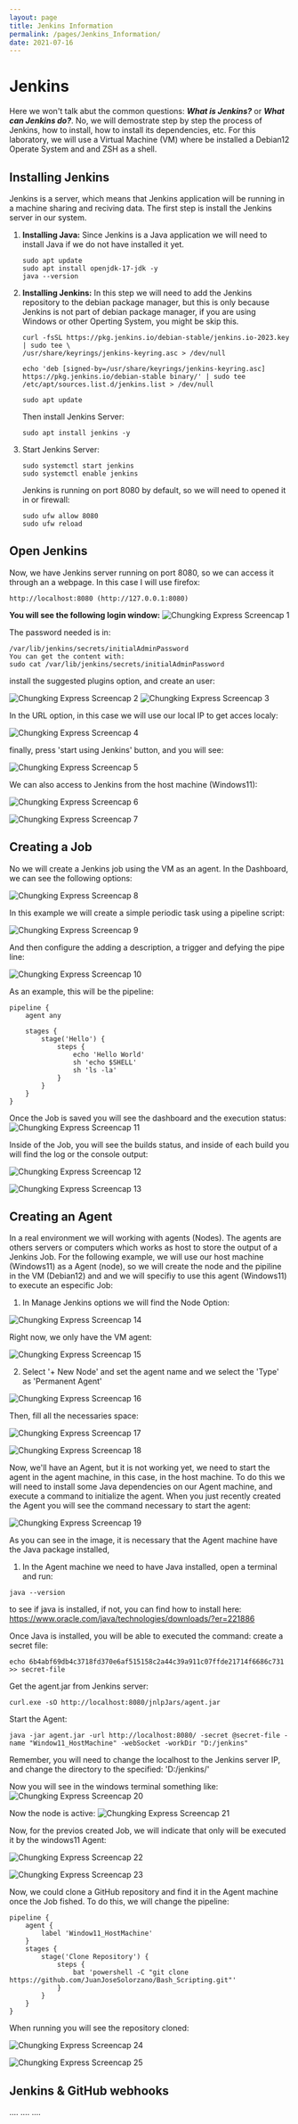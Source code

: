 ```yaml
---
layout: page
title: Jenkins Information
permalink: /pages/Jenkins_Information/
date: 2021-07-16
---
```


# Jenkins
Here we won't talk abut the common questions: **_What is Jenkins?_** or **_What can Jenkins do?_**. No, we will demostrate step by step the process of Jenkins, how to install, how to install its dependencies, etc. For this laboratory, we will use a Virtual Machine (VM) where be installed a Debian12 Operate System and and ZSH as a shell. 

## Installing Jenkins
Jenkins is a server, which means that Jenkins application will be running in a machine sharing and reciving data. The first step is install the Jenkins server in our system.

1. **Installing Java:** Since Jenkins is a Java application we will need to install Java if we do not have installed it yet.

    ```
    sudo apt update
    sudo apt install openjdk-17-jdk -y
    java --version 
    ```
2. **Installing Jenkins:** In this step we will need to add the Jenkins repository to the debian package manager, but this is only because Jenkins is not part of debian package manager, if you are using Windows or other Operting System, you might be skip this.
    ```
    curl -fsSL https://pkg.jenkins.io/debian-stable/jenkins.io-2023.key | sudo tee \
    /usr/share/keyrings/jenkins-keyring.asc > /dev/null

    echo 'deb [signed-by=/usr/share/keyrings/jenkins-keyring.asc] https://pkg.jenkins.io/debian-stable binary/' | sudo tee /etc/apt/sources.list.d/jenkins.list > /dev/null

    sudo apt update
    ```
    Then install Jenkins Server:
    ```
    sudo apt install jenkins -y
    ```
3. Start Jenkins Server:
    ```
    sudo systemctl start jenkins
    sudo systemctl enable jenkins
    ```
    Jenkins is running on port 8080 by default, so we will need to opened it in or firewall:
    ```
    sudo ufw allow 8080
    sudo ufw reload
    ```

## Open Jenkins
Now, we have Jenkins server running on port 8080, so we can access it through an a webpage. In this case I will use firefox:
```
http://localhost:8080 (http://127.0.0.1:8080)
```
**You will see the following login window:**
![Chungking Express Screencap 1]({{site.baseurl}}/assets/images/jenkins/login_window.png)

The password needed is in: 
```
/var/lib/jenkins/secrets/initialAdminPassword
You can get the content with:
sudo cat /var/lib/jenkins/secrets/initialAdminPassword
```


install the suggested plugins option, and create an user:

![Chungking Express Screencap 2]({{site.baseurl}}/assets/images/jenkins/suggested_plugins.png)
![Chungking Express Screencap 3]({{site.baseurl}}/assets/images/jenkins/user_creation.png)

In the URL option, in this case we will use our local IP to get acces localy:

![Chungking Express Screencap 4]({{site.baseurl}}/assets/images/jenkins/URL_cnf.png)

finally, press 'start using Jenkins' button, and you will see:

![Chungking Express Screencap 5]({{site.baseurl}}/assets/images/jenkins/Jenkins_Main.png)

We can also access to Jenkins from the host machine (Windows11):

![Chungking Express Screencap 6]({{site.baseurl}}/assets/images/jenkins/Jenkins_from_host.png)

![Chungking Express Screencap 7]({{site.baseurl}}/assets/images/jenkins/Jenkins_from_host_2.png)

## Creating a Job
No we will create a Jenkins job using the VM as an agent.
In the Dashboard, we can see the following options:

![Chungking Express Screencap 8]({{site.baseurl}}/assets/images/jenkins/Job_creation_1.png)

In this example we will create a simple periodic task using a pipeline script:

![Chungking Express Screencap 9]({{site.baseurl}}/assets/images/jenkins/New_item_creation.png)

And then configure the adding a description, a trigger and defying the pipe line:

![Chungking Express Screencap 10]({{site.baseurl}}/assets/images/jenkins/trigger_example_1.png)

As an example, this will be the pipeline:
```
pipeline {
    agent any

    stages {
        stage('Hello') {
            steps {
                echo 'Hello World'
                sh 'echo $SHELL'
                sh 'ls -la'
            }
        }
    }
}
```
Once the Job is saved you will see the dashboard and the execution status:
![Chungking Express Screencap 11]({{site.baseurl}}/assets/images/jenkins/Executed_Job.png)

Inside of the Job, you will see the builds status, and inside of each build you will find the log or the console output:

![Chungking Express Screencap 12]({{site.baseurl}}/assets/images/jenkins/Job_builds_status.png)

![Chungking Express Screencap 13]({{site.baseurl}}/assets/images/jenkins/build_status.png)

## Creating an Agent
In a real environment we will working with agents (Nodes). The agents are others servers or computers which works as host to store the output of a Jenkins Job. 
For the following example, we will use our host machine (Windows11) as a Agent (node), so we will create the node and the pipiline in the VM (Debian12) and and we will specifiy to use this agent (Windows11) to execute an especific Job:

1. In Manage Jenkins options we will find the Node Option:

![Chungking Express Screencap 14]({{site.baseurl}}/assets/images/jenkins/Node_creation_1.png)

Right now, we only have the VM agent:

![Chungking Express Screencap 15]({{site.baseurl}}/assets/images/jenkins/Node_creation_2.png)

2. Select '+ New Node' and set the agent name and we select the 'Type' as 'Permanent Agent'

![Chungking Express Screencap 16]({{site.baseurl}}/assets/images/jenkins/Node_creation_3.png)

Then, fill all the necessaries space:

![Chungking Express Screencap 17]({{site.baseurl}}/assets/images/jenkins/Node_creation_4.png)

![Chungking Express Screencap 18]({{site.baseurl}}/assets/images/jenkins/Node_creation_5.png)

Now, we'll have an Agent, but it is not working yet, we need to start the agent in the agent machine, in this case, in the host machine. To do this we will need to install some Java dependencies on our Agent machine, and execute a command to initialize the agent. When you just recently created the Agent you will see the command necessary to start the agent:

![Chungking Express Screencap 19]({{site.baseurl}}/assets/images/jenkins/Node_creation_6.png)

As you can see in the image, it is necessary that the Agent machine have the Java package installed, 
1. In the Agent machine we need to have Java installed, open a terminal and run:
```
java --version
```
to see if java is installed, if not, you can find how to install here: https://www.oracle.com/java/technologies/downloads/?er=221886

Once Java is installed, you will be able to executed the command:
create a secret file:
```
echo 6b4abf69db4c3718fd370e6af515158c2a44c39a911c07ffde21714f6686c731 >> secret-file
```
Get the agent.jar from Jenkins server:
```
curl.exe -sO http://localhost:8080/jnlpJars/agent.jar
```
Start the Agent:
```
java -jar agent.jar -url http://localhost:8080/ -secret @secret-file -name "Window11_HostMachine" -webSocket -workDir "D:/jenkins"
```
Remember, you will need to change the localhost to the Jenkins server IP, and change the directory to the specified: 'D:/jenkins/'

Now you will see in the windows terminal something like:
![Chungking Express Screencap 20]({{site.baseurl}}/assets/images/jenkins/Node_creation_7.png)

Now the node is active:
![Chungking Express Screencap 21]({{site.baseurl}}/assets/images/jenkins/Node_creation_8.png)

Now, for the previos created Job, we will indicate that only will be executed it by the windows11 Agent:

![Chungking Express Screencap 22]({{site.baseurl}}/assets/images/jenkins/Node_execution_1.png)

![Chungking Express Screencap 23]({{site.baseurl}}/assets/images/jenkins/Node_execution_2.png)

Now, we could clone a GitHub repository and find it in the Agent machine once the Job fished. To do this, we will change the pipeline:

```
pipeline {
    agent {
        label 'Window11_HostMachine'
    }
    stages {
        stage('Clone Repository') {
            steps {
                bat 'powershell -C "git clone https://github.com/JuanJoseSolorzano/Bash_Scripting.git"'
            }
        }
    }
}
```
When running you will see the repository cloned:

![Chungking Express Screencap 24]({{site.baseurl}}/assets/images/jenkins/Node_execution_3.png)

![Chungking Express Screencap 25]({{site.baseurl}}/assets/images/jenkins/Node_execution_4.png)

## Jenkins & GitHub webhooks
....
....
....